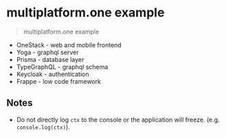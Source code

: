 # multiplatform.one example

> multiplatform.one example

- OneStack - web and mobile frontend
- Yoga - graphql server
- Prisma - database layer
- TypeGraphQL - graphql schema
- Keycloak - authentication
- Frappe - low code framework

## Notes

- Do not directly log `ctx` to the console or the application will freeze. (e.g. `console.log(ctx)`).
